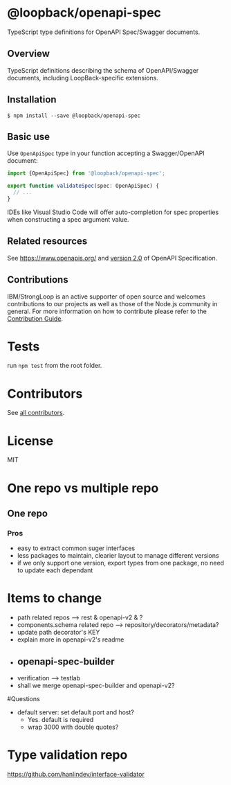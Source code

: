 # @loopback/openapi-spec

TypeScript type definitions for OpenAPI Spec/Swagger documents.

## Overview

TypeScript definitions describing the schema of OpenAPI/Swagger documents,
including LoopBack-specific extensions.

## Installation

```
$ npm install --save @loopback/openapi-spec
```

## Basic use

Use `OpenApiSpec` type in your function accepting a Swagger/OpenAPI document:

```ts
import {OpenApiSpec} from '@loopback/openapi-spec';

export function validateSpec(spec: OpenApiSpec) {
  // ...
}
```

IDEs like Visual Studio Code will offer auto-completion for spec properties
when constructing a spec argument value.

## Related resources

See https://www.openapis.org/ and [version 2.0](https://github.com/OAI/OpenAPI-Specification/blob/master/versions/2.0.md)
of OpenAPI Specification.

## Contributions

IBM/StrongLoop is an active supporter of open source and welcomes contributions to our projects as well as those of the Node.js community in general. For more information on how to contribute please refer to the [Contribution Guide](https://loopback.io/doc/en/contrib/index.html).

# Tests

run `npm test` from the root folder.

# Contributors

See [all contributors](https://github.com/strongloop/loopback-next/graphs/contributors).

# License

MIT

# One repo vs multiple repo

## One repo

### Pros

- easy to extract common suger interfaces
- less packages to maintain, clearier layout to manage different versions
- if we only support one version, export types from one package, no need to update each dependant

# Items to change

- path related repos --> rest & openapi-v2 & ?
- components.schema related repo --> repository/decorators/metadata?
- update path decorator's KEY
- explain more in openapi-v2's readme
- openapi-spec-builder
  - 
- verification --> testlab
- shall we merge openapi-spec-builder and openapi-v2?

#Questions

- default server: set default port and host?
  - Yes. default is required
  - wrap 3000 with double quotes?

# Type validation repo

https://github.com/hanlindev/interface-validator